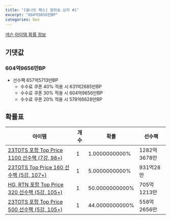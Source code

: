 ```yaml
---
title: "[올나잇 패스] 밤하늘 상자 #1"
excerpt: "604억9656만BP"
categories: box
---
```

[넥슨 아이템 확률 정보](http://iteminfo.nexon.com/probability/fo4?sn=7146)

## 기댓값
### 604억9656만BP
  - 선수팩 657억5713만BP
    - 수수료 쿠폰 40% 적용 시 631억2685만BP
    - 수수료 쿠폰 30% 적용 시 604억9656만BP
    - 수수료 쿠폰 20% 적용 시 578억6628만BP


## 확률표

|아이템|개수|확률|선수팩|
|---|---|---|---|
|[23TOTS 포함 Top Price 1100 선수팩 (7강, 98+)](/player/7135)|1|1.0000000000%|1282억3678만|
|[23TOTS Top Price 160 선수팩 (5강, 107+)](/player/7136)|1|5.0000000000%|931억28만|
|[HG, RTN 포함 Top Price 320 선수팩 (5강, 105+)](/player/7137)|1|50.0000000000%|705억1213만|
|[23TOTS 포함 Top Price 500 선수팩 (5강, 105+)](/player/7138)|1|44.0000000000%|558억2656만|
